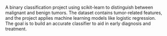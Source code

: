 A binary classification project using scikit-learn to distinguish between malignant and benign tumors. The dataset contains tumor-related features, and the project applies machine learning models like logistic regression. The goal is to build an accurate classifier to aid in early diagnosis and treatment.
